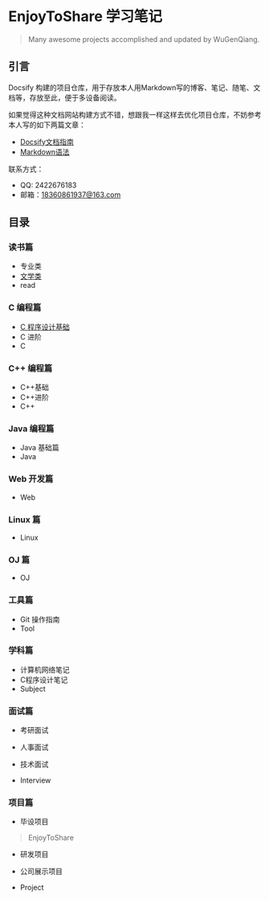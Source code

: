 # EnjoyToShare 学习笔记

> Many awesome projects accomplished and updated by WuGenQiang.

## 引言

Docsify 构建的项目仓库，用于存放本人用Markdown写的博客、笔记、随笔、文档等，存放至此，便于多设备阅读。

如果觉得这种文档网站构建方式不错，想跟我一样这样去优化项目仓库，不妨参考本人写的如下两篇文章：
* [Docsify文档指南](docsify/docsifyNotes.md)
* [Markdown语法](markdown/mdNotes.md)

联系方式：
* QQ: 2422676183
* 邮箱：18360861937@163.com

## 目录

### 读书篇
* 专业类
* [文学类](ibooks/readingNotes.md)
* read

### C 编程篇
* [C 程序设计基础](C/C-Notes.md)
* C 进阶
* C

### C++ 编程篇
* C++基础
* C++进阶
* C++

### Java 编程篇
* Java 基础篇
* Java

### Web 开发篇
* Web

### Linux 篇
* Linux

### OJ 篇
* OJ

### 工具篇
* Git 操作指南
* Tool

### 学科篇

* 计算机网络笔记
* C程序设计笔记
* Subject

### 面试篇

* 考研面试

* 人事面试

* 技术面试

* Interview

### 项目篇
* 毕设项目
> EnjoyToShare

* 研发项目

* 公司展示项目
* Project
